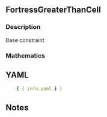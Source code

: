 ## FortressGreaterThanCell

### Description

Base constraint

### Mathematics

## YAML

```yaml
    { { info.yaml } }
```

## Notes

